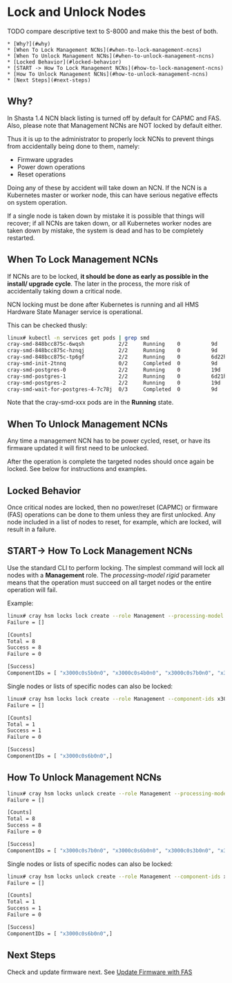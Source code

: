 # Lock and Unlock Nodes

TODO compare descriptive text to S-8000 and make this the best of both.

    * [Why?](#why) 
    * [When To Lock Management NCNs](#when-to-lock-management-ncns) 
    * [When To Unlock Management NCNs](#when-to-unlock-management-ncns) 
    * [Locked Behavior](#locked-behavior) 
    * [START -> How To Lock Management NCNs](#how-to-lock-management-ncns)
    * [How To Unlock Management NCNs](#how-to-unlock-management-ncns) 
    * [Next Steps](#next-steps)

##  <a name="why"></a>Why?

In Shasta 1.4 NCN black listing is turned off by default for CAPMC and FAS.  Also, please note
that Management NCNs are NOT locked by default either.

Thus it is up to the administrator to properly lock NCNs to prevent things 
from accidentally being done to them, namely:

* Firmware upgrades
* Power down operations
* Reset operations

Doing any of these by accident will take down an NCN.  If the NCN is a 
Kubernetes master or worker node, this can have serious negative effects on
system operation.  

If a single node is taken down by mistake it is possible that things will 
recover; if all NCNs are taken down, or all Kubernetes worker nodes are taken down
by mistake, the system is dead and has to be completely restarted.

## <a name="when-to-lock-management-ncns"></a>When To Lock Management NCNs

If NCNs are to be locked, **it should be done as early as possible in the install/
upgrade cycle**.   The later in the process, the more risk of accidentally taking
down a critical node.

NCN locking must be done after Kubernetes is running and all HMS Hardware State Manager service is operational.

This can be checked thusly:

```bash
linux# kubectl -n services get pods | grep smd
cray-smd-848bcc875c-6wqsh           2/2     Running    0          9d
cray-smd-848bcc875c-hznqj           2/2     Running    0          9d
cray-smd-848bcc875c-tp6gf           2/2     Running    0          6d22h
cray-smd-init-2tnnq                 0/2     Completed  0          9d
cray-smd-postgres-0                 2/2     Running    0          19d
cray-smd-postgres-1                 2/2     Running    0          6d21h
cray-smd-postgres-2                 2/2     Running    0          19d
cray-smd-wait-for-postgres-4-7c78j  0/3     Completed  0          9d
```

Note that the cray-smd-xxx pods are in the **Running** state.

## <a name="when-to-unlock-management-ncns"></a>When To Unlock Management NCNs

Any time a management NCN has to be power cycled, reset, or have its
firmware updated it will first need to be unlocked.   

After the operation is complete the targeted nodes should once again be locked.
See below for instructions and examples.

## <a name="locked-behavior"></a>Locked Behavior

Once critical nodes are locked, then no power/reset (CAPMC) or firmware (FAS)
operations can be done to them unless they are first unlocked.   Any node
included in a list of nodes to reset, for example, which are locked, will
result in a failure.

## <a name="how-to-lock-management-ncns"></a>START-> How To Lock Management NCNs

Use the standard CLI to perform locking.  The simplest command will lock all
nodes with a **Management** role.  The *processing-model rigid* parameter means that the
operation must succeed on all target nodes or the entire operation will fail.

Example:

```bash
linux# cray hsm locks lock create --role Management --processing-model rigid
Failure = []

[Counts]
Total = 8
Success = 8
Failure = 0

[Success]
ComponentIDs = [ "x3000c0s5b0n0", "x3000c0s4b0n0", "x3000c0s7b0n0", "x3000c0s6b0n0", "x3000c0s3b0n0", "x3000c0s2b0n0", "x3000c0s9b0n0", "x3000c0s8b0n0",]
```

Single nodes or lists of specific nodes can also be locked:

```bash
linux# cray hsm locks lock create --role Management --component-ids x3000c0s6b0n0 --processing-model rigid
Failure = []

[Counts]
Total = 1
Success = 1
Failure = 0

[Success]
ComponentIDs = [ "x3000c0s6b0n0",]
```


## <a name="how-to-unlock-management-ncns"></a>How To Unlock Management NCNs

```bash
linux# cray hsm locks unlock create --role Management --processing-model rigid
Failure = []

[Counts]
Total = 8
Success = 8
Failure = 0

[Success]
ComponentIDs = [ "x3000c0s7b0n0", "x3000c0s6b0n0", "x3000c0s3b0n0", "x3000c0s2b0n0", "x3000c0s9b0n0", "x3000c0s8b0n0", "x3000c0s5b0n0", "x3000c0s4b0n0",]
```
Single nodes or lists of specific nodes can also be locked:

```bash
linux# cray hsm locks unlock create --role Management --component-ids x3000c0s6b0n0 --processing-model rigid
Failure = []

[Counts]
Total = 1
Success = 1
Failure = 0

[Success]
ComponentIDs = [ "x3000c0s6b0n0",]
```

## <a name="next-steps"></a>Next Steps

Check and update firmware next.  See [Update Firmware with FAS](update_firmware_with_fas.md)

